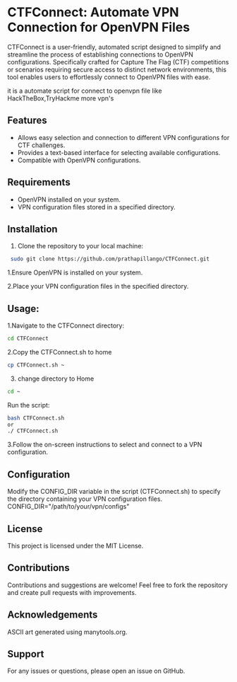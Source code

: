 # **CTFConnect: Automate VPN Connection for OpenVPN Files**
                                              
CTFConnect is a user-friendly, automated script designed to simplify and streamline the process of establishing connections to OpenVPN configurations. Specifically crafted for Capture The Flag (CTF) competitions or scenarios requiring secure access to distinct network environments, this tool enables users to effortlessly connect to OpenVPN files with ease.

it is a automate script for connect to openvpn file like HackTheBox,TryHackme more vpn's 

## Features

- Allows easy selection and connection to different VPN configurations for CTF challenges.
- Provides a text-based interface for selecting available configurations.
- Compatible with OpenVPN configurations.

## Requirements

- OpenVPN installed on your system.
- VPN configuration files stored in a specified directory.

## Installation

1. Clone the repository to your local machine:
 ```bash
  sudo git clone https://github.com/prathapillango/CTFConnect.git
```
1.Ensure OpenVPN is installed on your system.

2.Place your VPN configuration files in the specified directory.

## Usage:

1.Navigate to the CTFConnect directory:
 ```bash
cd CTFConnect
```
2.Copy the CTFConnect.sh to home
 ```bash
cp CTFConnect.sh ~
```
3. change directory to Home
```bash
cd ~
``` 
Run the script:
 ```bash
bash CTFConnect.sh
or
./ CTFConnect.sh
```
3.Follow the on-screen instructions to select and connect to a VPN configuration.

## Configuration
Modify the CONFIG_DIR variable in the script (CTFConnect.sh) to specify the directory containing your VPN configuration files.
CONFIG_DIR="/path/to/your/vpn/configs"

## License

This project is licensed under the MIT License.

## Contributions
Contributions and suggestions are welcome! Feel free to fork the repository and create pull requests with improvements.

## Acknowledgements
ASCII art generated using manytools.org.

## Support
For any issues or questions, please open an issue on GitHub.



